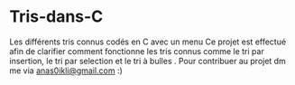 # Tris-dans-C
Les différents tris connus codés en C avec un menu 
Ce projet est effectué afin de clarifier comment fonctionne les tris connus 
comme le tri par insertion, le tri par selection et le tri à bulles .
Pour contribuer au projet dm me via anas0ikli@gmail.com :)
